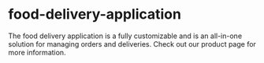 # food-delivery-application
The food delivery application is a fully customizable and is an all-in-one solution for managing orders and deliveries. Check out our product page for more information.
